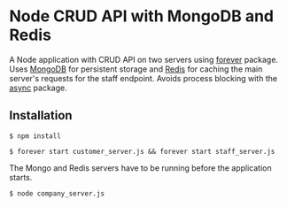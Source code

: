 # Node CRUD API with MongoDB and Redis

A Node application with CRUD API on two servers using [forever](https://github.com/foreverjs) package. Uses [MongoDB](https://github.com/mongodb/mongo) for persistent storage and [Redis](https://github.com/antirez/redis) for caching the main server's requests for the staff endpoint. Avoids process blocking with the [async](https://github.com/caolan/async) package.

## Installation

```
$ npm install
```

```
$ forever start customer_server.js && forever start staff_server.js
```

The Mongo and Redis servers have to be running before the application starts.

```
$ node company_server.js
```